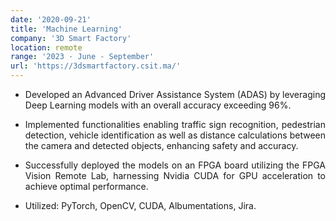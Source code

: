 ```yaml
---
date: '2020-09-21'
title: 'Machine Learning'
company: '3D Smart Factory'
location: remote
range: '2023 · June - September'
url: 'https://3dsmartfactory.csit.ma/'
---
```


- <p align="justify">Developed an Advanced Driver Assistance System (ADAS) by leveraging Deep Learning models with an overall
  accuracy exceeding 96%.</p>
- <p align="justify">Implemented functionalities enabling traffic sign recognition, pedestrian detection, vehicle identification as well as distance calculations between the camera and detected objects, enhancing safety and accuracy.</p>
- <p align="justify">Successfully deployed the models on an FPGA board utilizing the FPGA Vision Remote Lab, harnessing Nvidia
  CUDA for GPU acceleration to achieve optimal performance.</p>
- Utilized: PyTorch, OpenCV, CUDA, Albumentations, Jira.
